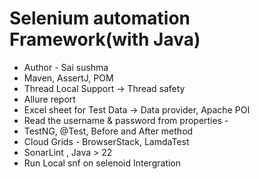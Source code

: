 # Selenium automation Framework(with Java)

- Author - Sai sushma
- Maven, AssertJ, POM
- Thread Local Support -> Thread safety
- Allure report
- Excel sheet for Test Data -> Data provider, Apache POI
- Read the username & password from properties -
- TestNG, @Test, Before and After method
- Cloud Grids - BrowserStack, LamdaTest
- SonarLint , Java > 22
- Run Local snf on selenoid Intergration
